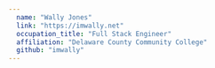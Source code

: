 ```yaml
---
  name: "Wally Jones"
  link: "https://imwally.net"
  occupation_title: "Full Stack Engineer"
  affiliation: "Delaware County Community College"
  github: "imwally"
---
```

